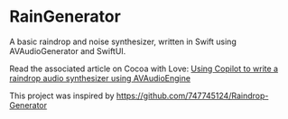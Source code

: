 # RainGenerator

A basic raindrop and noise synthesizer, written in Swift using AVAudioGenerator and SwiftUI.

Read the associated article on Cocoa with Love: [Using Copilot to write a raindrop audio synthesizer using AVAudioEngine](https://www.cocoawithlove.com/blog/copilot-raindrop-generator.html)

This project was inspired by https://github.com/747745124/Raindrop-Generator
